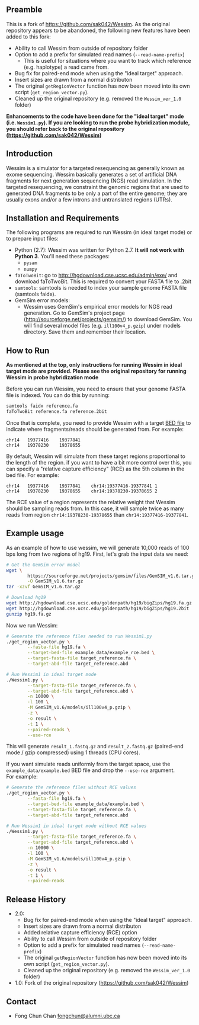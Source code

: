## Preamble

This is a fork of https://github.com/sak042/Wessim. As the original repository 
appears to be abandoned, the following new features have been added to this 
fork:

* Ability to call Wessim from outside of repository folder
* Option to add a prefix for simulated read names (`--read-name-prefix`)
    + This is useful for situations where you want to track which reference 
        (e.g. haplotype) a read came from.
* Bug fix for paired-end mode when using the "ideal target" approach.
* Insert sizes are drawn from a normal distributon
* The original `getRegionVector` function has now been moved into its own 
    script (`get_region_vector.py`). 
* Cleaned up the original repository (e.g. removed the `Wessim_ver_1.0` folder)

**Enhancements to the code have been done for the "ideal target" mode (i.e.
`Wessim1.py`). If you are looking to run the probe hybridization module, you 
should refer back to the original repository (https://github.com/sak042/Wessim)**

## Introduction

Wessim is a simulator for a targeted resequencing as generally known as 
exome sequencing. Wessim basically generates a set of artificial DNA 
fragments for next generation sequencing (NGS) read simulation. In the targeted 
resequencing, we constraint the genomic regions that are used to generated DNA 
fragments to be only a part of the entire genome; they are usually exons and/or 
a few introns and untranslated regions (UTRs).

## Installation and Requirements

The following programs are required to run Wessim (in ideal target mode) or to 
prepare input files:

* Python (2.7): Wessim was written for Python 2.7. **It will not work with 
    Python 3**. You'll need these packages:
    + `pysam`
    + `numpy`
* `faToTwoBit`: go to http://hgdownload.cse.ucsc.edu/admin/exe/ and download 
    faToTwoBit. This is required to convert your FASTA file to .2bit 
* `samtools`: samtools is needed to index your sample genome FASTA file (samtools faidx).
* GemSim error models: 
    + Wessim uses GemSim's empirical error models for NGS 
        read generation. Go to GemSim's project page 
        (http://sourceforge.net/projects/gemsim/) to download GemSim. You will 
        find several model files (e.g. `ill100v4_p.gzip`) under models 
        directory. Save them and remember their location.
 
## How to Run

**As mentioned at the top, only instructions for running Wessim in ideal
target mode are provided. Please see the original repository for running Wessim
in probe hybridization mode**

Before you can run Wessim, you need to ensure that your genome FASTA file is
indexed. You can do this by running:

```bash
samtools faidx reference.fa
faToTwoBit reference.fa reference.2bit
```

Once that is complete, you need to provide Wessim with a target [BED file](https://genome.ucsc.edu/FAQ/FAQformat.html) 
to indicate where fragments/reads should be generated from. For example:

```
chr14	19377416	19377841
chr14	19378230	19378655
```

By default, Wessim will simulate from these target regions proportional to the
length of the region. if you want to have a bit more control over this, you can
specify a "relative capture efficiency" (RCE) as the 5th column in the bed file.
For example:

```
chr14	19377416	19377841	chr14:19377416-19377841	1
chr14	19378230	19378655	chr14:19378230-19378655	2
```

The RCE value of a region represents the relative weight that Wessim should be 
sampling reads from. In this case, it will sample twice as many reads from 
region `chr14:19378230-19378655` than `chr14:19377416-19377841`. 

## Example usage

As an example of how to use wessim, we will generate 10,000 reads of 100 bps 
long from two regions of hg19. First, let's grab the input data we need:

```bash
# Get the GemSim error model
wget \
        https://sourceforge.net/projects/gemsim/files/GemSIM_v1.6.tar.gz/download \
        -O GemSIM_v1.6.tar.gz
tar -xzvf GemSIM_v1.6.tar.gz

# Download hg19 
wget http://hgdownload.cse.ucsc.edu/goldenpath/hg19/bigZips/hg19.fa.gz 
wget http://hgdownload.cse.ucsc.edu/goldenpath/hg19/bigZips/hg19.2bit
gunzip hg19.fa.gz
```

Now we run Wessim:

```bash
# Generate the reference files needed to run Wessim1.py
./get_region_vector.py \
        --fasta-file hg19.fa \
        --target-bed-file example_data/example_rce.bed \
        --target-fasta-file target_reference.fa \
        --target-abd-file target_reference.abd

# Run Wessim1 in ideal target mode
./Wessim1.py \
        --target-fasta-file target_reference.fa \
        --target-abd-file target_reference.abd \
        -n 10000 \
        -l 100 \
        -M GemSIM_v1.6/models/ill100v4_p.gzip \
        -z \
        -o result \
        -t 1 \
        --paired-reads \
        --use-rce
```

This will generate `result_1.fastq.gz` and `result_2.fastq.gz` 
(paired-end mode / gzip compressed) using 1 threads (CPU cores). 

If you want simulate reads uniformly from the target space, use the 
`example_data/example.bed` BED file and drop the `--use-rce` argument.  
For example:

```bash
# Generate the reference files without RCE values
./get_region_vector.py \
        --fasta-file hg19.fa \
        --target-bed-file example_data/example.bed \
        --target-fasta-file target_reference.fa \
        --target-abd-file target_reference.abd

# Run Wessim1 in ideal target mode without RCE values
./Wessim1.py \
        --target-fasta-file target_reference.fa \
        --target-abd-file target_reference.abd \
        -n 10000 \
        -l 100 \
        -M GemSIM_v1.6/models/ill100v4_p.gzip \
        -z \
        -o result \
        -t 1 \
        --paired-reads
```

## Release History

* 2.0: 
    + Bug fix for paired-end mode when using the "ideal target" approach.
    + Insert sizes are drawn from a normal distributon
    + Added relative capture efficiency (RCE) option
    + Ability to call Wessim from outside of repository folder
    + Option to add a prefix for simulated read names (`--read-name-prefix`)
    + The original `getRegionVector` function has now been moved into its own 
        script (`get_region_vector.py`). 
    + Cleaned up the original repository (e.g. removed the `Wessim_ver_1.0` 
        folder)
* 1.0: Fork of the original repository (https://github.com/sak042/Wessim)

## Contact

* Fong Chun Chan <fongchun@alumni.ubc.ca>

